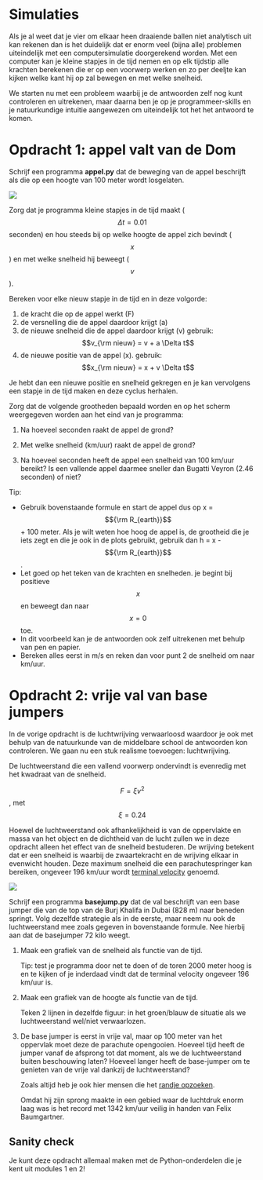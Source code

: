# Simulaties

Als je al weet dat je vier om elkaar heen draaiende ballen niet analytisch uit
kan rekenen dan is het duidelijk dat er enorm veel (bijna alle) problemen
uiteindelijk met een computersimulatie doorgerekend worden. Met een computer
kan je kleine stapjes in de tijd nemen en op elk tijdstip alle krachten
berekenen die er op een voorwerp werken en zo per deeljte kan kijken welke kant
hij op zal bewegen en met welke snelheid.

We starten nu met een probleem waarbij je de antwoorden zelf nog kunt
controleren en uitrekenen, maar daarna ben je op je programmeer-skills en je
natuurkundige intuitie aangewezen om uiteindelijk tot het het antwoord te komen.

# Opdracht 1: appel valt van de Dom

Schrijf een programma **appel.py** dat de beweging van de appel beschrijft als
die op een hoogte van 100 meter wordt losgelaten.

![](GravityOverzicht.png)

Zorg dat je programma kleine stapjes in de tijd maakt ($$\Delta t=0.01$$
seconden) en hou steeds bij op welke hoogte de appel zich bevindt ($$x$$) en met
welke snelheid hij beweegt ($$v$$).

Bereken voor elke nieuw stapje in de tijd en in deze volgorde:

1. de kracht die op de appel werkt (F)
2. de versnelling die de appel daardoor krijgt (a)
3. de nieuwe snelheid die de appel daardoor krijgt (v)
    gebruik: $$v_{\rm nieuw} = v + a \Delta t$$
4. de nieuwe positie van de appel (x). 
    gebruik: $$x_{\rm nieuw} = x + v \Delta t$$

Je hebt dan een nieuwe positie en snelheid gekregen en je kan vervolgens een stapje in de tijd maken en deze cyclus herhalen.

Zorg dat de volgende grootheden bepaald worden en op het scherm weergegeven worden aan het eind van je programma:

1. Na hoeveel seconden raakt de appel de grond?

2. Met welke snelheid (km/uur) raakt de appel de grond?

3. Na hoeveel seconden heeft de appel een snelheid van 100 km/uur bereikt? Is
    een vallende appel daarmee sneller dan Bugatti Veyron (2.46 seconden) of niet?

Tip:

- Gebruik bovenstaande formule en start de appel dus op x = $${\rm R_{earth}}$$ + 100 meter. Als je wilt weten hoe hoog de appel is, de grootheid die je iets zegt en die je ook in de plots gebruikt, gebruik dan h = x - $${\rm R_{earth}}$$.
- Let goed op het teken van de krachten en snelheden. je begint bij positieve $$x$$ en beweegt dan naar $$x=0$$ toe.
- In dit voorbeeld kan je de antwoorden ook zelf uitrekenen met behulp van pen en papier.
- Bereken alles eerst in m/s en reken dan voor punt 2 de snelheid om naar km/uur.



# Opdracht 2: vrije val van base jumpers

In de vorige opdracht is de luchtwrijving verwaarloosd waardoor je ook met behulp van de natuurkunde 
van de middelbare school de antwoorden kon controleren. We gaan nu een stuk realisme toevoegen: luchtwrijving. 

De luchtweerstand die een vallend voorwerp ondervindt is evenredig met het kwadraat van de snelheid. 

$$F = \xi v^2$$, met $$ \xi = 0.24$$

Hoewel de luchtweerstand ook afhankelijkheid is van de oppervlakte en massa van
het object en de dichtheid van de lucht zullen we in deze opdracht alleen het
effect van de snelheid bestuderen. De wrijving betekent dat er een snelheid is
waarbij de zwaartekracht en de wrijving elkaar in evenwicht houden. Deze
maximum snelheid die een parachutespringer kan bereiken, ongeveer 196 km/uur
wordt [terminal velocity](https://en.wikipedia.org/wiki/Terminal_velocity) genoemd.

![](Freefall.png)

Schrijf een programma **basejump.py** dat de val beschrijft van een base jumper
die van de top van de Burj Khalifa in Dubai (828 m) naar beneden springt. Volg
dezelfde strategie als in de eerste, maar neem nu ook de luchtweerstand mee
zoals gegeven in bovenstaande formule. Nee hierbij aan dat de basejumper 72 kilo weegt.

1. Maak een grafiek van de snelheid als functie van de tijd.

    Tip: test je programma door net te doen of de toren 2000 meter hoog is en te kijken of je inderdaad vindt dat de terminal velocity ongeveer 196 km/uur is.

2. Maak een grafiek van de hoogte als functie van de tijd. 

    Teken 2 lijnen in dezelfde figuur: in het groen/blauw de situatie als we luchtweerstand wel/niet verwaarlozen.
    
3. De base jumper is eerst in vrije val, maar op 100 meter van het oppervlak moet deze de parachute opengooien. Hoeveel tijd heeft de jumper vanaf de afsprong tot dat moment, als we de luchtweerstand buiten beschouwing laten? Hoeveel langer heeft de base-jumper om te genieten van de vrije val dankzij de luchtweerstand?

    Zoals altijd heb je ook hier mensen die het [randje opzoeken](https://en.wikipedia.org/wiki/Speed_skydiving).

    Omdat hij zijn sprong maakte in een gebied waar de luchtdruk enorm laag was is het record met 1342 km/uur veilig in handen van Felix Baumgartner.


## Sanity check

Je kunt deze opdracht allemaal maken met de Python-onderdelen die je kent uit modules 1 en 2!
